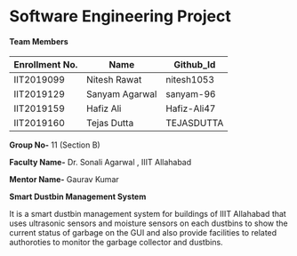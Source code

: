 # Software Engineering Project
#### Team Members

|Enrollment No.|Name|Github_Id|
|--------------|----|--------|
|IIT2019099|Nitesh Rawat|nitesh1053|
|IIT2019129|Sanyam Agarwal|sanyam-96|
|IIT2019159|Hafiz Ali |Hafiz-Ali47|
|IIT2019160|Tejas Dutta |TEJASDUTTA|



**Group No-** 11 (Section B)

**Faculty Name-** Dr. Sonali Agarwal , IIIT Allahabad

**Mentor Name-**  Gaurav Kumar

**Smart Dustbin Management System**

It is a smart dustbin management system for  buildings of IIIT Allahabad that uses ultrasonic sensors 
 and moisture sensors on each dustbins to show the current status of garbage on the GUI and also 
 provide facilities to related authoroties to monitor the garbage collector and dustbins.

